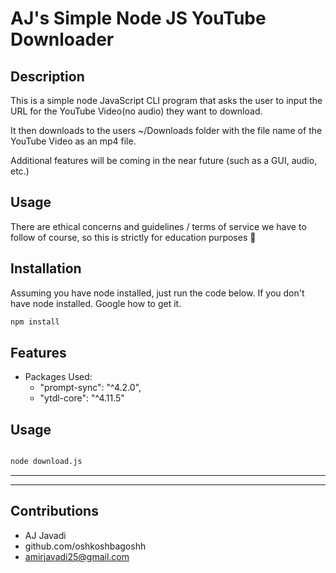 # AJ's Simple Node JS YouTube Downloader

## Description
This is a simple node JavaScript CLI program that asks the user to input the URL for the YouTube Video(no audio) they want to download.

It then downloads to the users ~/Downloads folder with the file name of the YouTube Video as an mp4 file.

Additional features will be coming in the near future (such as a GUI, audio, etc.)

## Usage
There are ethical concerns and guidelines / terms of service we have to follow of course, so this is strictly for education purposes 🤫




## Installation
Assuming you have node installed, just run the code below. If you don't have node installed. Google how to get it.



```bash
npm install
```

## Features
- Packages Used:
  -   "prompt-sync": "^4.2.0",
  -   "ytdl-core": "^4.11.5"


## Usage

```bash

node download.js

```

----
<!-- 
## Code Used:

```javascript

const fs = require('fs');
const ytdl = require('ytdl-core');
const path = require('path');
const prompt = require('prompt-sync')({ sigint: true });

// Ask the user for the YouTube video URL
const videoUrl = prompt('Enter the YouTube video URL you want to download: ');

// Verify the URL
if (!ytdl.validateURL(videoUrl)) {
  console.error('The URL provided is not a valid YouTube video URL.');
  process.exit(1);
}

// Set the output directory to the user's downloads folder
const outputDirectory = path.join(require('os').homedir(), 'Downloads');
const outputFilename = 'video.mp4'; // You could use ytdl to get the title and make a filename from it
const outputPath = path.join(outputDirectory, outputFilename);

try {
  ytdl(videoUrl)
    .pipe(fs.createWriteStream(outputPath))
    .on('finish', () => {
      console.log(`The video has been downloaded and saved to ${outputPath}`);
    })
    .on('error', (error) => {
      throw error;
    });
} catch (error) {
  console.error('An error occurred:', error.message);
}

``` -->

---
## Contributions
- AJ Javadi
- github.com/oshkoshbagoshh
- amirjavadi25@gmail.com
  
  
